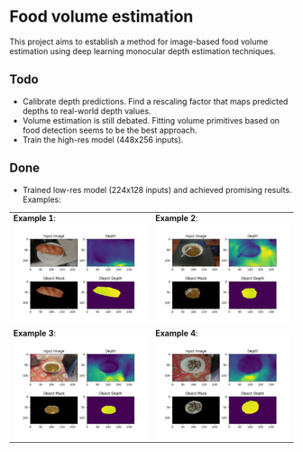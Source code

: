 # Food volume estimation
This project aims to establish a method for image-based food volume estimation
using deep learning monocular depth estimation techniques.

## Todo
- Calibrate depth predictions. Find a rescaling factor that maps predicted
  depths to real-world depth values.
- Volume estimation is still debated. Fitting volume primitives based on
  food detection seems to be the best approach.
- Train the high-res model (448x256 inputs).

## Done
- Trained low-res model (224x128 inputs) and achieved promising results.
  Examples:
  
<table align="center" width="100%" border="0">
  <tr>
    <td>
      <b>Example 1</b>: <br>
      <img src="tests/point_cloud/results/test_1_depth.png">
    </td>
    <td>
      <b>Example 2</b>: <br>
      <img src="tests/point_cloud/results/test_2_depth.png">
    </td>
  </tr>
  <tr>
    <td>
      <b>Example 3</b>: <br>
      <img src="tests/point_cloud/results/test_3_depth.png">
    </td>
    <td>
      <b>Example 4</b>: <br>
      <img src="tests/point_cloud/results/test_4_depth.png">
    </td>      
  </tr>
</table> 

